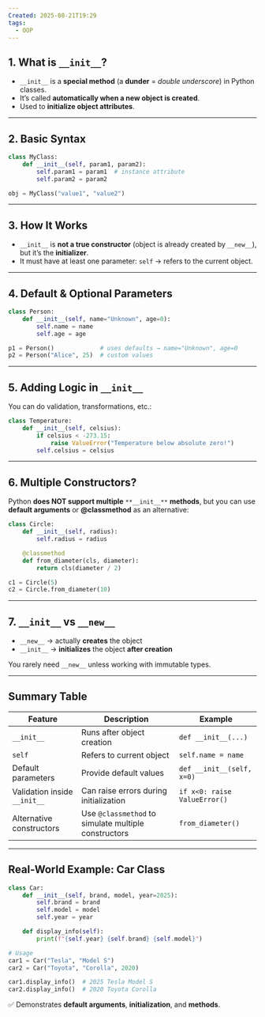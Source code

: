 ```yaml
---
Created: 2025-08-21T19:29
tags:
  - OOP
---
```

## 1. What is `__init__`?

- `__init__` is a **special method** (a **dunder** = _double underscore_) in Python classes.
- It’s called **automatically when a new object is created**.
- Used to **initialize object attributes**.

---

## 2. Basic Syntax

```Python
class MyClass:
    def __init__(self, param1, param2):
        self.param1 = param1  # instance attribute
        self.param2 = param2

obj = MyClass("value1", "value2")
```

---

## 3. How It Works

- `__init__` is **not a true constructor** (object is already created by `__new__`), but it’s the **initializer**.
- It must have at least one parameter: `self` → refers to the current object.

---

## 4. Default & Optional Parameters

```Python
class Person:
    def __init__(self, name="Unknown", age=0):
        self.name = name
        self.age = age

p1 = Person()             # uses defaults → name="Unknown", age=0
p2 = Person("Alice", 25)  # custom values
```

---

## 5. Adding Logic in `__init__`

You can do validation, transformations, etc.:

```Python
class Temperature:
    def __init__(self, celsius):
        if celsius < -273.15:
            raise ValueError("Temperature below absolute zero!")
        self.celsius = celsius
```

---

## 6. Multiple Constructors?

Python **does NOT support multiple** `**__init__**` **methods**, but you can use **default arguments** or **@classmethod** as an alternative:

```Python
class Circle:
    def __init__(self, radius):
        self.radius = radius

    @classmethod
    def from_diameter(cls, diameter):
        return cls(diameter / 2)

c1 = Circle(5)
c2 = Circle.from_diameter(10)
```

---

## 7. `__init__` vs `__new__`

- `__new__` → actually **creates** the object
- `__init__` → **initializes** the object **after creation**

You rarely need `__new__` unless working with immutable types.

---

## Summary Table

|Feature|Description|Example|
|---|---|---|
|`__init__`|Runs after object creation|`def __init__(...)`|
|`self`|Refers to current object|`self.name = name`|
|Default parameters|Provide default values|`def __init__(self, x=0)`|
|Validation inside `__init__`|Can raise errors during initialization|`if x<0: raise ValueError()`|
|Alternative constructors|Use `@classmethod` to simulate multiple constructors|`from_diameter()`|

---

## Real-World Example: Car Class

```Python
class Car:
    def __init__(self, brand, model, year=2025):
        self.brand = brand
        self.model = model
        self.year = year

    def display_info(self):
        print(f"{self.year} {self.brand} {self.model}")

# Usage
car1 = Car("Tesla", "Model S")
car2 = Car("Toyota", "Corolla", 2020)

car1.display_info()  # 2025 Tesla Model S
car2.display_info()  # 2020 Toyota Corolla
```

✅ Demonstrates **default arguments**, **initialization**, and **methods**.